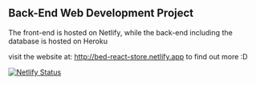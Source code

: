 ## Back-End Web Development Project

The front-end is hosted on Netlify, while the back-end including the database is hosted on Heroku

visit the website at: http://bed-react-store.netlify.app to find out more :D

[![Netlify Status](https://api.netlify.com/api/v1/badges/f35f5468-b005-4a07-9282-24759c9ef220/deploy-status)](https://app.netlify.com/sites/bed-react-store/deploys)
